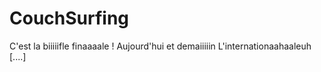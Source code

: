 # CouchSurfing

C'est la biiiiifle finaaaale !
Aujourd'hui et demaiiiiin
L'internationaahaaleuh [....]
